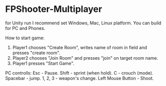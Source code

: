 # FPShooter-Multiplayer
for Unity run I recommend set Windows, Mac, Linux platform.
You can build for PC and Phones.

How to start game:
1. Player1 chooses "Create Room", writes name of room in field and presses "create room".
2. Player2 chooses "Join Room" and presses "join" on target room name.
3. Player1 presses "Start Game".

PC controlls:
Esc - Pause.
Shift - sprint (when hold).
C - crouch (mode).
Spacebar - jump.
1, 2, 3 - weapon's change.
Left Mouse Button - Shoot.
